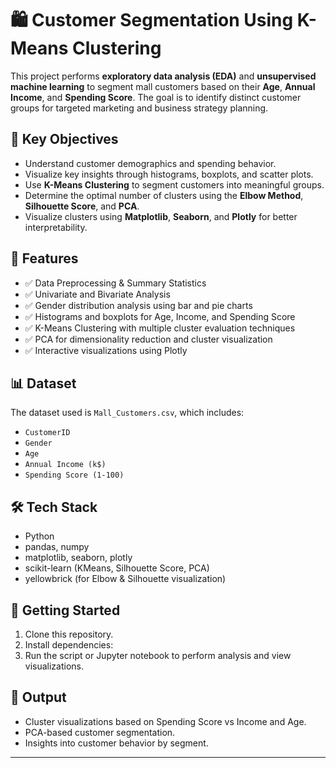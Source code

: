 # 🛍️ Customer Segmentation Using K-Means Clustering

This project performs **exploratory data analysis (EDA)** and **unsupervised machine learning** to segment mall customers based on their **Age**, **Annual Income**, and **Spending Score**. The goal is to identify distinct customer groups for targeted marketing and business strategy planning.

## 📌 Key Objectives
- Understand customer demographics and spending behavior.
- Visualize key insights through histograms, boxplots, and scatter plots.
- Use **K-Means Clustering** to segment customers into meaningful groups.
- Determine the optimal number of clusters using the **Elbow Method**, **Silhouette Score**, and **PCA**.
- Visualize clusters using **Matplotlib**, **Seaborn**, and **Plotly** for better interpretability.

## 📂 Features
- ✅ Data Preprocessing & Summary Statistics
- ✅ Univariate and Bivariate Analysis
- ✅ Gender distribution analysis using bar and pie charts
- ✅ Histograms and boxplots for Age, Income, and Spending Score
- ✅ K-Means Clustering with multiple cluster evaluation techniques
- ✅ PCA for dimensionality reduction and cluster visualization
- ✅ Interactive visualizations using Plotly

## 📊 Dataset
The dataset used is `Mall_Customers.csv`, which includes:
- `CustomerID`
- `Gender`
- `Age`
- `Annual Income (k$)`
- `Spending Score (1-100)`

## 🛠️ Tech Stack
- Python
- pandas, numpy
- matplotlib, seaborn, plotly
- scikit-learn (KMeans, Silhouette Score, PCA)
- yellowbrick (for Elbow & Silhouette visualization)

## 🚀 Getting Started
1. Clone this repository.
2. Install dependencies:
3. Run the script or Jupyter notebook to perform analysis and view visualizations.

## 📌 Output
- Cluster visualizations based on Spending Score vs Income and Age.
- PCA-based customer segmentation.
- Insights into customer behavior by segment.

---
